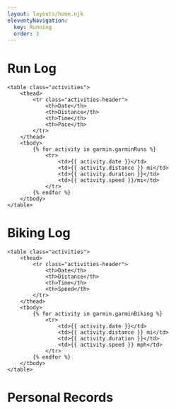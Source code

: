 ```yaml
---
layout: layouts/home.njk
eleventyNavigation:
  key: Running
  order: 3
---
```

# Run Log
	<table class="activities">
		<thead>
			<tr class="activities-header">
				<th>Date</th>
				<th>Distance</th>
				<th>Time</th>
				<th>Pace</th>
			</tr>
		</thead>
		<tbody>
			{% for activity in garmin.garminRuns %}
				<tr>
					<td>{{ activity.date }}</td>
					<td>{{ activity.distance }} mi</td>
					<td>{{ activity.duration }}</td>
					<td>{{ activity.speed }}/mi</td>
				</tr>
			{% endfor %}
		</tbody>
	</table>

# Biking Log
	<table class="activities">
		<thead>
			<tr class="activities-header">
				<th>Date</th>
				<th>Distance</th>
				<th>Time</th>
				<th>Speed</th>
			</tr>
		</thead>
		<tbody>
			{% for activity in garmin.garminBiking %}
				<tr>
					<td>{{ activity.date }}</td>
					<td>{{ activity.distance }} mi</td>
					<td>{{ activity.duration }}</td>
					<td>{{ activity.speed }} mph</td>
				</tr>
			{% endfor %}
		</tbody>
	</table>

# Personal Records
